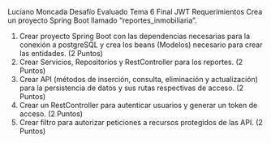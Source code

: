 Luciano Moncada Desafío Evaluado Tema 6 Final JWT
Requerimientos
Crea un proyecto Spring Boot llamado “reportes_inmobiliaria”.
1. Crear proyecto Spring Boot con las dependencias necesarias para la conexión a
postgreSQL y crea los beans (Modelos) necesario para crear las entidades.
(2 Puntos)
2. Crear Servicios, Repositorios y RestController para los reportes.
(2 Puntos)
3. Crear API (métodos de inserción, consulta, eliminación y actualización) para la
persistencia de datos y sus rutas respectivas de acceso.
(2 Puntos)
4. Crear un RestController para autenticar usuarios y generar un token de acceso.
(2 Puntos)
5. Crear filtro para autorizar peticiones a recursos protegidos de las API.
(2 Puntos)
